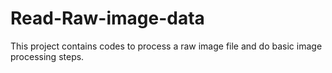 # Read-Raw-image-data
This  project contains codes to process a raw image file and do basic image processing steps.
